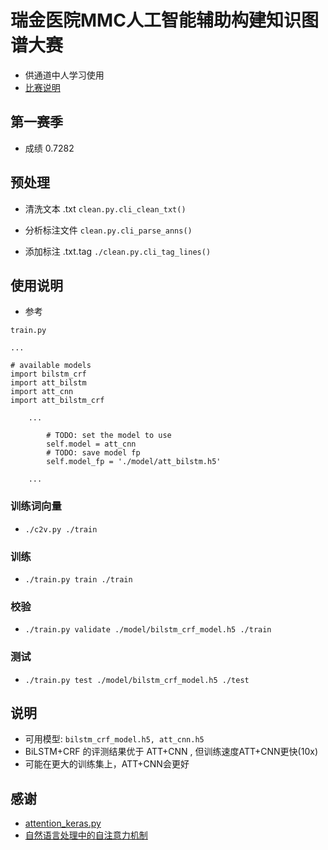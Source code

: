 # 瑞金医院MMC人工智能辅助构建知识图谱大赛
- 供通道中人学习使用
- [比赛说明](https://tianchi.aliyun.com/competition/information.htm?spm=5176.100067.5678.2.3cbb24c0PwM849&raceId=231687)

## 第一赛季 
  - 成绩 0.7282

## 预处理
- 清洗文本 .txt `clean.py.cli_clean_txt()`

- 分析标注文件 `clean.py.cli_parse_anns()`

- 添加标注 .txt.tag `./clean.py.cli_tag_lines()`

## 使用说明
- 参考

```
train.py 

...

# available models
import bilstm_crf
import att_bilstm
import att_cnn
import att_bilstm_crf

    ...

        # TODO: set the model to use
	    self.model = att_cnn
        # TODO: save model fp
        self.model_fp = './model/att_bilstm.h5'

    ...
```
### 训练词向量
- `./c2v.py ./train`

### 训练
- `./train.py train ./train`

### 校验
- `./train.py validate ./model/bilstm_crf_model.h5 ./train`

### 测试
- `./train.py test ./model/bilstm_crf_model.h5 ./test`

## 说明
- 可用模型: `bilstm_crf_model.h5, att_cnn.h5`
- BiLSTM+CRF 的评测结果优于 ATT+CNN , 但训练速度ATT+CNN更快(10x)
- 可能在更大的训练集上，ATT+CNN会更好

## 感谢
- [attention\_keras.py](https://github.com/bojone/attention)
- [自然语言处理中的自注意力机制](https://www.cnblogs.com/robert-dlut/p/8638283.html)

